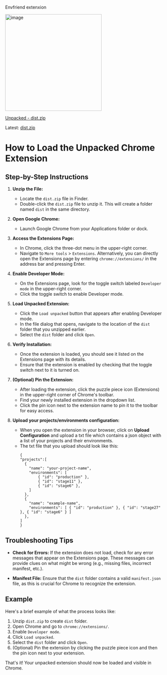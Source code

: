 Envfriend extenxion

<img width="309" alt="image" src="https://github.com/anatolipr/envfriendext/assets/29383028/fabc5c33-91ab-4c42-b3ac-033ec20cb528">

[Unpacked - dist.zip](https://github.com/anatolipr/envfriendext/files/15050158/dist.zip)

Latest: [dist.zip](https://github.com/user-attachments/files/18872485/dist.zip)


# How to Load the Unpacked Chrome Extension

## Step-by-Step Instructions

1. **Unzip the File:**
   - Locate the `dist.zip` file in Finder.
   - Double-click the `dist.zip` file to unzip it. This will create a folder named `dist` in the same directory.

2. **Open Google Chrome:**
   - Launch Google Chrome from your Applications folder or dock.

3. **Access the Extensions Page:**
   - In Chrome, click the three-dot menu in the upper-right corner.
   - Navigate to `More tools` > `Extensions`. Alternatively, you can directly open the Extensions page by entering `chrome://extensions/` in the address bar and pressing Enter.

4. **Enable Developer Mode:**
   - On the Extensions page, look for the toggle switch labeled `Developer mode` in the upper-right corner.
   - Click the toggle switch to enable Developer mode.

5. **Load Unpacked Extension:**
   - Click the `Load unpacked` button that appears after enabling Developer mode.
   - In the file dialog that opens, navigate to the location of the `dist` folder that you unzipped earlier.
   - Select the `dist` folder and click `Open`.

6. **Verify Installation:**
   - Once the extension is loaded, you should see it listed on the Extensions page with its details.
   - Ensure that the extension is enabled by checking that the toggle switch next to it is turned on.

7. **(Optional) Pin the Extension:**
   - After loading the extension, click the puzzle piece icon (Extensions) in the upper-right corner of Chrome's toolbar.
   - Find your newly installed extension in the dropdown list.
   - Click the pin icon next to the extension name to pin it to the toolbar for easy access.

8. **Upload your projects/environments configuration:**
      - When you open the extension in your browser, click on **Upload Configuration** and upload a txt file which contains a json object with a list of your projects and their environments.
      - The txt file that you upload should look like this:
        ```
        {
        "projects":[
          {
            "name": "your-project-name",
            "environments": [
                { "id": "production" },
                { "id": "stage11" },
                { "id": "stage6" },
            ]
          }, 
          {
            "name": "example-name",
            "environments": [ { "id": "production" }, { "id": "stage27" }, { "id": "stage6" } ]
          }, 
        ] 
        }

## Troubleshooting Tips

- **Check for Errors:**
  If the extension does not load, check for any error messages that appear on the Extensions page. These messages can provide clues on what might be wrong (e.g., missing files, incorrect manifest, etc.).

- **Manifest File:**
  Ensure that the `dist` folder contains a valid `manifest.json` file, as this is crucial for Chrome to recognize the extension.

## Example
Here's a brief example of what the process looks like:

1. Unzip `dist.zip` to create `dist` folder.
2. Open Chrome and go to `chrome://extensions/`.
3. Enable `Developer mode`.
4. Click `Load unpacked`.
5. Select the `dist` folder and click `Open`.
6. (Optional) Pin the extension by clicking the puzzle piece icon and then the pin icon next to your extension.

That's it! Your unpacked extension should now be loaded and visible in Chrome.


